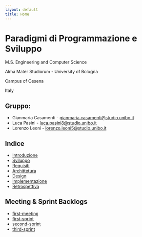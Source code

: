 ```yaml
---
layout: default
title: Home
---
```


# Paradigmi di Programmazione e Sviluppo

M.S. Engineering and Computer Science

Alma Mater Studiorum - University of Bologna

Campus of Cesena

Italy

## Gruppo: 
- Gianmaria Casamenti - gianmaria.casamenti@studio.unibo.it 
- Luca Pasini - luca.pasini8@studio.unibo.it
- Lorenzo Leoni - lorenzo.leoni5@studio.unibo.it

## Indice
- [Introduzione](sections/1_Introduction.md)
- [Sviluppo](sections/2_Development.md)
- [Requisiti](sections/3_Requirements.md)
- [Archittetura](sections/4_Architecture.md)
- [Design](sections/5_Design.md)
- [Implementazione](sections/6_Implementation.md)
- [Retrospettiva](sections/7_Retrospective.md)


## Meeting & Sprint Backlogs
- [first-meeting](backlog/first-meeting.md)
- [first-sprint](backlog/first-sprint.md)
- [second-sprint](backlog/second-sprint.md)
- [third-sprint](backlog/third-sprint.md)